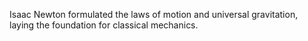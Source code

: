 Isaac Newton formulated the laws of motion and universal gravitation, laying the foundation for classical mechanics.